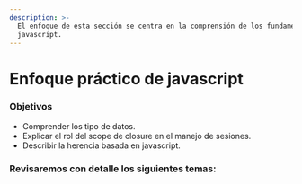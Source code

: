 ```yaml
---
description: >-
  El enfoque de esta sección se centra en la comprensión de los fundamentos de
  javascript.
---
```


# Enfoque práctico de javascript

### **Objetivos**

* Comprender los tipo de datos.
* Explicar el rol del scope de closure en el manejo de sesiones.
* Describir la herencia basada en javascript.

### Revisaremos con detalle los siguientes temas:








